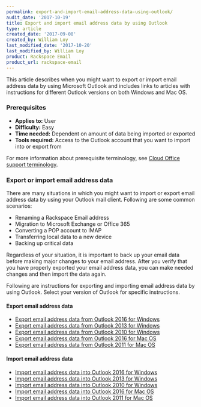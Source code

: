 ```yaml
---
permalink: export-and-import-email-address-data-using-outlook/
audit_date: '2017-10-19'
title: Export and import email address data by using Outlook
type: article
created_date: '2017-09-08'
created_by: William Loy
last_modified_date: '2017-10-20'
last_modified_by: William Loy
product: Rackspace Email
product_url: rackspace-email
---
```


This article describes when you might want to export or import email address data by using Microsoft Outlook and includes links to articles with instructions for different Outlook versions on both Windows and Mac OS.

### Prerequisites

- **Applies to:** User
- **Difficulty:** Easy
- **Time needed:** Dependent on amount of data being imported or exported
- **Tools required:**  Access to the Outlook account that you want to import into or export from

For more information about prerequisite terminology, see [Cloud Office support terminology](/how-to/cloud-office-support-terminology/).

### Export or import email address data

There are many situations in which you might want to import or export email address data by using your Outlook mail client. Following are some common scenarios:

-  Renaming a Rackspace Email address
-  Migration to Microsoft Exchange or Office 365
-  Converting a POP account to IMAP
-  Transferring local data to a new device
-  Backing up critical data

Regardless of your situation, it is important to back up your email data before making major changes to your email address. After you verify that you have properly exported your email address data, you can make needed changes and then import the data again.

Following are instructions for exporting and importing email address data by using Outlook. Select your version of Outlook for specific instructions.


#### Export email address data

- [Export email address data from Outlook 2016 for Windows](/how-to/export-email-address-data-from-outlook-2016-for-windows)
- [Export email address data from Outlook 2013 for Windows](/how-to/export-email-address-data-from-outlook-2013-for-windows)
- [Export email address data from Outlook 2010 for Windows](/how-to/export-email-address-data-from-outlook-2010-for-windows)
- [Export email address data from Outlook 2016 for Mac OS](/how-to/export-email-address-data-from-outlook-2016-for-mac)
- [Export email address data from Outlook 2011 for Mac OS](/how-to/export-email-address-data-from-outlook-2011-for-mac)

#### Import email address data

- [Import email address data into Outlook 2016 for Windows](/how-to/import-email-address-data-into-outlook-2016-for-windows)
- [Import email address data into Outlook 2013 for Windows](/how-to/import-email-address-data-into-outlook-2013-for-windows)
- [Import email address data into Outlook 2010 for Windows](/how-to/import-email-address-data-into-outlook-2010-for-windows)
- [Import email address data into Outlook 2016 for Mac OS](/how-to/import-email-address-data-into-outlook-2016-for-mac)
- [Import email address data into Outlook 2011 for Mac OS](/how-to/import-email-address-data-into-outlook-2011-for-mac)
